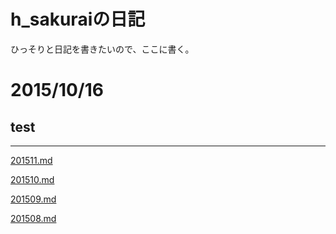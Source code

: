 # h_sakuraiの日記

ひっそりと日記を書きたいので、ここに書く。

# 2015/10/16

## test


----

[201511.md](201511.md)

[201510.md](201510.md)

[201509.md](201509.md)

[201508.md](201508.md)
